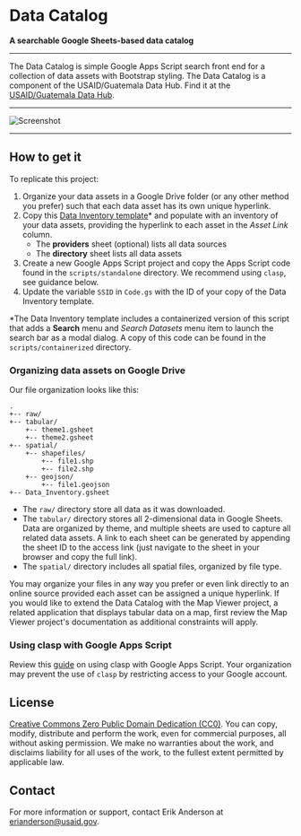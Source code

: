 # Data Catalog

**A searchable Google Sheets-based data catalog**

---

The Data Catalog is simple Google Apps Script search front end for a collection of data assets with Bootstrap styling.  The Data Catalog is a component of the USAID/Guatemala Data Hub. Find it at the [USAID/Guatemala Data Hub](https://sites.google.com/usaid.gov/guatemaladatahub).

---

![Screenshot](https://storage.googleapis.com/ei-dev-assets/assets/chrome_375ajHIRN3.gif)

---

## How to get it

To replicate this project:

1. Organize your data assets in a Google Drive folder (or any other method you prefer) such that each data asset has its own unique hyperlink. 
2. Copy this [Data Inventory template](https://docs.google.com/spreadsheets/d/13idh3QBdzND8MExrarSpFADlYFOzdnF2OAWsquurgRU/template/preview)* and populate with an inventory of your data assets, providing the hyperlink to each asset in the *Asset Link* column.
   * The **providers** sheet (optional) lists all data sources
   * The **directory** sheet lists all data assets
3. Create a new Google Apps Script project and copy the Apps Script code found in the `scripts/standalone` directory. We recommend using `clasp`, see guidance below.
4. Update the variable `SSID` in `Code.gs` with the ID of your copy of the Data Inventory template.

*The Data Inventory template includes a containerized version of this script that adds a **Search** menu and *Search Datasets* menu item to launch the search bar as a modal dialog. A copy of this code can be found in the `scripts/containerized` directory.

### Organizing data assets on Google Drive

Our file organization looks like this:

```
.
+-- raw/
+-- tabular/
    +-- theme1.gsheet
    +-- theme2.gsheet
+-- spatial/
    +-- shapefiles/
        +-- file1.shp
        +-- file2.shp
    +-- geojson/
        +-- file1.geojson
+-- Data_Inventory.gsheet
```

* The `raw/` directory store all data as it was downloaded. 
* The `tabular/` directory stores all 2-dimensional data in Google Sheets. Data are organized by theme, and multiple sheets are used to capture all related data assets. A link to each sheet can be generated by appending the sheet ID to the access link (just navigate to the sheet in your browser and copy the full link).
* The `spatial/` directory includes all spatial files, organized by file type.

You may organize your files in any way you prefer or even link directly to an online source provided each asset can be assigned a unique hyperlink. If you would like to extend the Data Catalog with the Map Viewer project, a related application that displays tabular data on a map, first review the Map Viewer project's documentation as additional constraints will apply.

### Using clasp with Google Apps Script

Review this [guide](https://developers.google.com/apps-script/guides/clasp) on using clasp with Google Apps Script. Your organization may prevent the use of `clasp` by restricting access to your Google account.

## License

[Creative Commons Zero Public Domain Dedication (CC0)](https://creativecommons.org/publicdomain/zero/1.0/). You can copy, modify, distribute and perform the work, even for commercial purposes, all without asking permission. We make no warranties about the work, and disclaims liability for all uses of the work, to the fullest extent permitted by applicable law.

## Contact

For more information or support, contact Erik Anderson at <erianderson@usaid.gov>.
